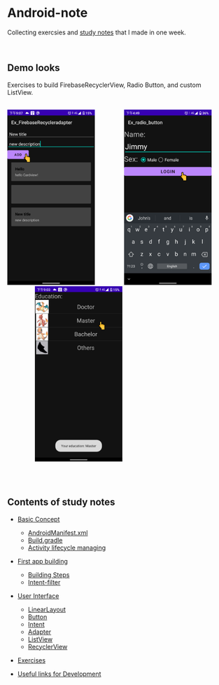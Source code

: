 # Android-note
Collecting exercsies and [study notes](/Android_study_notes.md) that I made in one week.

<br>

Demo looks
-

Exercises to build FirebaseRecyclerView, Radio Button, and custom ListView.
<br>
<br>

<img src="./Views/Ex_FirebaseRecycleradapter/02_add_recyclerView_item.png" width="200"> &nbsp;&nbsp;&nbsp;&nbsp;&nbsp;&nbsp;&nbsp;&nbsp;&nbsp;&nbsp;&nbsp;&nbsp;&nbsp;&nbsp;&nbsp;   <img src="./Views/Ex_radio_button/02_select_and_click.png" width="200"> &nbsp;&nbsp;&nbsp;&nbsp;&nbsp;&nbsp;&nbsp;&nbsp;&nbsp;&nbsp;&nbsp;&nbsp;&nbsp;&nbsp;&nbsp; <img src="./Views/Ex_listView/01_click_listView_item.png" width="200">

<br>
<br>

Contents of study notes
-

<!-- vim-markdown-toc GFM -->

* [Basic Concept](/Android_study_notes.md#Basic-Concept)
    * [AndroidManifest.xml](/Android_study_notes.md#AndroidManifest.xml)
    * [Build.gradle](/Android_study_notes.md#Build.gradle)
    * [Activity lifecycle managing](/Android_study_notes.md#Activity-lifecycle-managing)
* [First app building](/Android_study_notes.md#First-app-building)
    * [Building Steps](/Android_study_notes.md#Building-Steps)
    * [Intent-filter](/Android_study_notes.md#Intent-filter)



* [User Interface](/Android_study_notes.md#User-Interface)
    * [LinearLayout](/Android_study_notes.md#LinearLayout)
    * [Button](/Android_study_notes.md#Button)
    * [Intent](/Android_study_notes.md#Intent)
    * [Adapter](/Android_study_notes.md#Adapter)
    * [ListView](/Android_study_notes.md#ListView)
    * [RecyclerView](/Android_study_notes.md#RecyclerView)
* [Exercises](/Android_study_notes.md#Exercises)
* [Useful links for Development](/Android_study_notes.md#Useful-links-for-Development)

<!-- vim-markdown-toc -->
